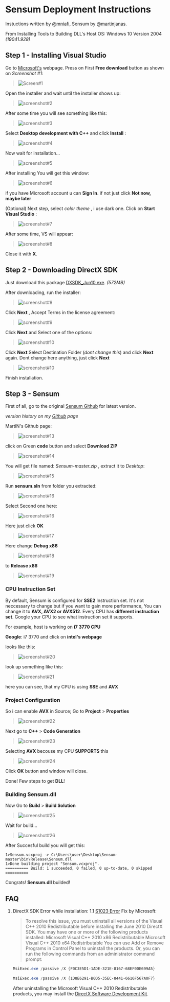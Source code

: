 # Sensum Deployment Instructions
Instuctions written by [@mniafi](https://github.com/mniafi/),
Sensum by [@martinjanas](https://github.com/martinjanas/).

From Installing Tools to Building DLL's
Host OS: Windows 10 Version 2004 _(19041.928)_
## Step 1 - Installing Visual Studio

Go to [Microsoft's](https://sensum.page.link/visualstudio) webpage.
Press on First __Free download__ button as shown on _Screenshot #1_:

>![Screen#1](https://snipboard.io/wM78Pg.jpg)

Open the installer and wait until the installer shows up:

>![screenshot#2](https://snipboard.io/A3SNfe.jpg)

After some time you will see something like this:

>![screenshot#3](https://snipboard.io/yMQNC1.jpg)

Select __Desktop development with C++__ and click __Install__ :

>![screenshot#4](https://snipboard.io/L6Pvwp.jpg)

Now wait for installation...
>![screenshot#5](https://snipboard.io/YpVBtJ.jpg)

After installing You will get this window:
>![screenshot#6](https://snipboard.io/BI7vnx.jpg)

if you have Microsoft account u can __Sign In__.
if not just click __Not now, maybe later__

(Optional) Next step, select _color theme_ , i use dark one. Click on __Start Visual Studio__ :
>![screenshot#7](https://snipboard.io/NxjFWY.jpg)

After some time, VS will appear:
>![screenshot#8](https://snipboard.io/qjckoI.jpg)
 
Close it with __X__.

## Step 2 - Downloading DirectX SDK
 
 Just download this package [DXSDK_Jun10.exe](https://sensum.page.link/directxsdk). _(572MB)_

 After downloading, run the installer:
 >![screenshot#8](https://snipboard.io/Vhp59A.jpg)

 Click __Next__ , Accept Terms in the license agreement:
>![screenshot#9](https://snipboard.io/0IQyV1.jpg)

Click  __Next__ and Select one of the options:
>![screenshot#10](https://snipboard.io/gAE36P.jpg)

Click __Next__ Select Destination Folder (_dont change this_) and click __Next__ again.
Dont change here anything, just click __Next__

>![screenshot#10](https://snipboard.io/cC2YeR.jpg)

Finish installation.

## Step 3 - Sensum

First of all, go to the original [Sensum Github](https://github.com/martinjanas/Sensum) for latest version.

_version history on my [Github](https://github.com/mniafi/sensum) page_

MartiN's Github page:
>![screenshot#13](https://snipboard.io/acGg0j.jpg)

click on Green __code__ button and select __Download ZIP__
>![screenshot#14](https://snipboard.io/nSU9q6.jpg)

You will get file named: _Sensum-master.zip_ , extract it to _Desktop_:
>![screenshot#15](https://snipboard.io/5Q4n3N.jpg)

Run __sensum.sln__ from folder you extracted:
>![screenshot#16](https://snipboard.io/9cLGiY.jpg)

Select Second one here:
>![screenshot#16](https://snipboard.io/V47fya.jpg)

Here just click __OK__
>![screenshot#17](https://snipboard.io/8ATHIz.jpg)

Here change __Debug x86__
>![screenshot#18](https://snipboard.io/H1fL6r.jpg)

to __Release x86__
>![screenshot#19](https://snipboard.io/GHQ4pt.jpg)

### CPU Instruction Set

By default, Sensum is configured for __SSE2__ Instruction set.
It's not neccessary to change but if you want to gain more performance,
You can change it to __AVX, AVX2 or AVX512__.
Every CPU has __different instruction set__.
Google your CPU to see what instruction set it supports.

For example, host is working on __i7 3770 CPU__

__Google__: i7 3770 and click on __intel's webpage__

looks like this:
>![screenshot#20](https://snipboard.io/GfRDlL.jpg)

look up something like this:
>![screenshot#21](https://snipboard.io/V3ZdU0.jpg)

here you can see, that my CPU is using __SSE__ and __AVX__

### Project Configuration
So i can enable __AVX__ in Source;
Go to __Project__ > __Properties__
>![screenshot#22](https://snipboard.io/TJUYoX.jpg)

Next go to __C++__ > __Code Generation__
>![screenshot#23](https://snipboard.io/vBWmjV.jpg)

Selecting __AVX__ becouse my CPU __SUPPORTS__ this
>![screenshot#24](https://snipboard.io/6BDQb8.jpg)

Click __OK__ button and window will close.

Done! Few steps to get __DLL__!

### Building Sensum.dll
Now Go to __Build__ > __Build Solution__
>![screenshot#25](https://snipboard.io/BuT5n2.jpg)

Wait for build...
>![screenshot#26](https://snipboard.io/Ensq4F.jpg)

After Succesful build you will get this:

```
1>Sensum.vcxproj -> C:\Users\user\Desktop\Sensum-master\bin\Release\Sensum.dll
1>Done building project "Sensum.vcxproj".
========== Build: 1 succeeded, 0 failed, 0 up-to-date, 0 skipped ==========

```
Congrats! __Sensum.dll__ builded!

## FAQ

1. DirectX SDK Error while installation:
 1.1 [S1023 Error](https://docs.microsoft.com/en-us/troubleshoot/windows/win32/s1023-error-when-you-install-directx-sdk) Fix by Microsoft:
 
   >To resolve this issue, you must uninstall all versions of the Visual C++ 2010 Redistributable before installing the June 2010 DirectX SDK. You may have one or more of the following products installed:
Microsoft Visual C++ 2010 x86 Redistributable
Microsoft Visual C++ 2010 x64 Redistributable
You can use Add or Remove Programs in Control Panel to uninstall the products. Or, you can run the following commands from an administrator command prompt:

   ```Powershell
   MsiExec.exe /passive /X {F0C3E5D1-1ADE-321E-8167-68EF0DE699A5}
 
   MsiExec.exe /passive /X {1D8E6291-B0D5-35EC-8441-6616F567A0F7}
   ```
   After uninstalling the Microsoft Visual C++ 2010 Redistributable products, you may install the [DirectX Software Development Kit](https://www.microsoft.com/download/details.aspx?id=6812).

